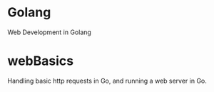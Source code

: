 # Golang
Web Development in Golang

# webBasics

Handling basic http requests in Go, and running a web server in Go.